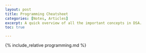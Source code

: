 ```yaml
---
layout: post
title: Programming Cheatsheet
categories: [Notes, Articles]
excerpt: A quick overview of all the important concepts in DSA. 
toc: true

---
```


{% include_relative programming.md %}
